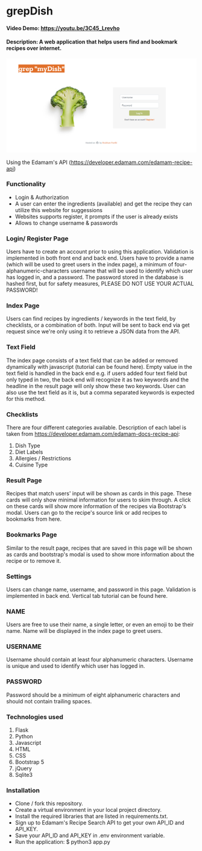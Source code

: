 # grepDish
#### Video Demo:  https://youtu.be/3C45_Lrevho
#### Description: A web application that helps users find and bookmark recipes over internet.

![webpage home](home.png)

Using the Edamam's API (https://developer.edamam.com/edamam-recipe-api)

### Functionality
- Login & Authorization
- A user can enter the ingredients (available) and get the recipe they can utilize this website for suggessions
- Websites supports register, it prompts if the user is already exists
- Allows to change username & passwords

### Login/ Register Page
Users have to create an account prior to using this application. Validation is implemented in both front end and back end. Users have to provide a name (which will be used to greet users in the index page), a minimum of four-alphanumeric-characters username that will be used to identify which user has logged in, and a password. The password stored in the database is hashed first, but for safety measures, PLEASE DO NOT USE YOUR ACTUAL PASSWORD!

### Index Page
Users can find recipes by ingredients / keywords in the text field, by checklists, or a combination of both. Input will be sent to back end via get request since we're only using it to retrieve a JSON data from the API.

### Text Field
The index page consists of a text field that can be added or removed dynamically with javascript (tutorial can be found here). Empty value in the text field is handled in the back end e.g. if users added four text field but only typed in two, the back end will recognize it as two keywords and the headline in the result page will only show these two keywords. User can also use the text field as it is, but a comma separated keywords is expected for this method.

### Checklists
There are four different categories available. Description of each label is taken from https://developer.edamam.com/edamam-docs-recipe-api:
1. Dish Type
2. Diet Labels
3. Allergies / Restrictions
4. Cuisine Type

### Result Page
Recipes that match users' input will be shown as cards in this page. These cards will only show minimal information for users to skim through. A click on these cards will show more information of the recipes via Bootstrap's modal. Users can go to the recipe's source link or add recipes to bookmarks from here.

### Bookmarks Page
Similar to the result page, recipes that are saved in this page will be shown as cards and bootstrap's modal is used to show more information about the recipe or to remove it.

### Settings
Users can change name, username, and password in this page. Validation is implemented in back end. Vertical tab tutorial can be found here.

### NAME
Users are free to use their name, a single letter, or even an emoji to be their name. Name will be displayed in the index page to greet users.

### USERNAME
Username should contain at least four alphanumeric characters. Username is unique and used to identify which user has logged in.

### PASSWORD
Password should be a minimum of eight alphanumeric characters and should not contain trailing spaces.

### Technologies used
1. Flask
2. Python
3. Javascript
4. HTML
5. CSS
6. Bootstrap 5
7. jQuery
8. Sqlite3

### Installation
- Clone / fork this repository.
- Create a virtual environment in your local project directory.
- Install the required libraries that are listed in requirements.txt.
- Sign up to Edamam's Recipe Search API to get your own API_ID and API_KEY.
- Save your API_ID and API_KEY in .env environment variable.
- Run the application: $ python3 app.py
